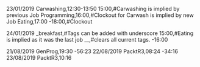 23/01/2019
    Carwashing,12:30-13:50
    15:00,#Carwashing is implied by previous Job
    Programming,16:00,#Clockout for Carwash is implied by new Job
    Eating,17:00
  -18:00,#Clockout

24/01/2019
    _breakfast,#Tags can be added with underscore
    15:00,#Eating is implied as it was the last job
    __,#clears all current tags.
  -16:00

21/08/2019
    GenProg,19:30
  -56:23
22/08/2019
	PacktR3,08:24
  -34:16
23/08/2019
	PacktR3,10:16
